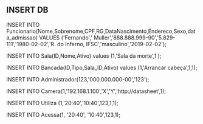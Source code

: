 ## INSERT DB


INSERT INTO Funcionario(Nome,Sobrenome,CPF,RG,DataNascimento,Endereco,Sexo,data_admissao) VALUES ('Fernando',' Muller','888.888.999-90','5.829-111','1980-02-02','R. do Inferno, IFSC','masculino','2019-02-02');

INSERT INTO  Sala(ID,Nome,Ativo) values (1,'Sala da morte',1 );

INSERT INTO Bancada(ID,Tipo,Sala_ID,Ativo) values (1,'Arrancar cabeça',1,1);

INSERT INTO Administrador(123,'000.000.000-00','123');

INSERT INTO Camera(1,'192.168.1.100','X','Y','http://datasheet',1);

INSERT INTO Utiliza (1,'20:40','10:40',123,1,1);

INSERT INTO Acessa(1, '20:40', '10:40',123,1);
